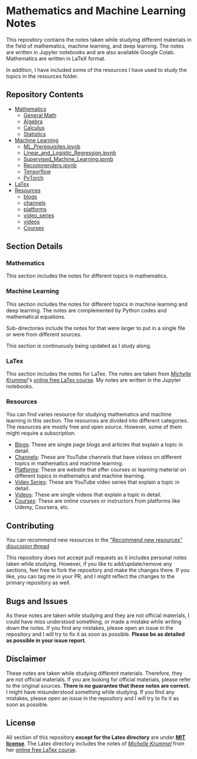 # Mathematics and Machine Learning Notes

This repository contains the notes taken while studying different materials in the field of mathematics, machine learning, and deep learning. The notes are written in Jupyter notebooks and are also available Google Colab. Mathematics are written in LaTeX format.

In addition, I have included some of the resources I have used to study the topics in the resources folder.

## Repository Contents
* [Mathematics](./Math/)
    * [General Math](./Math/Math.ipynb)
    * [Algebra](./Math/Algebra.ipynb)
    * [Calculus](./Math/Calculus.ipynb)
    * [Statistics](./Math/Statistics.ipynb)
* [Machine Learning](./MachineLearning/)
    * [ML_Prerequisites.ipynb](./MachineLearning/ML_Prerequisites.ipynb)
    * [Linear_and_Logistic_Regression.ipynb](./MachineLearning/Linear_and_Logistic_Regression.ipynb)
    * [Supervised_Machine_Learning.ipynb](./MachineLearning/Supervised_Machine_Learning.ipynb)
    * [Recommenders.ipynb](./MachineLearning/Recommenders.ipynb)
    * [Tensorflow](./MachineLearning/Tensorflow)
    * [PyTorch](./MachineLearning/PyTorch)
* [LaTex](./LaTeX/)
* [Resources](./resources/)
    * [blogs](./resources/blogs.md)
    * [channels](./resources/channels.md)
    * [platforms](./resources/platforms.md)
    * [video_series](./resources/video_series.md)
    * [videos](./resources/videos.md)
    * [Courses](./resources/courses.md)


## Section Details

### Mathematics

This section includes the notes for different topics in mathematics.

### Machine Learning

This section includes the notes for different topics in machine learning and deep learning. The notes are complemented by Python codes and mathematical equations.

Sub-directories include the notes for that were larger to put in a single file or were from different sources.

This section is continuously being updated as I study along.

### LaTex

This section includes the notes for LaTex. The notes are taken from *[Michelle Krummel](https://www.youtube.com/michellekrummel)*'s [online free LaTex course](https://youtu.be/ydOTMQC7np0). My notes are written in the Jupyter notebooks.

### Resources

You can find varies resource for studying mathematics and machine learning in this section. The resources are divided into different categories. The resources are mostly free and open source. However, some of them might require a subscription.

* [Blogs](./resources/blogs.md): These are single page blogs and articles that explain a topic in detail.
* [Channels](./resources/channels.md): These are YouTube channels that have videos on different topics in mathematics and machine learning.
* [Platforms](./resources/platforms.md): These are website that offer courses or learning material on different topics in mathematics and machine learning.
* [Video Series](./resources/video_series.md): These are YouTube video series that explain a topic in detail.
* [Videos](./resources/videos.md): These are single videos that explain a topic in detail.
* [Courses](./resources/courses.md): These are online courses or instructors from platforms like Udemy, Coursera, etc.

## Contributing

You can recommend new resources in the ["Recommend new resources" disucssion thread](https://github.com/cyrus2281/notes/discussions/4)

This repository does not accept pull requests as it includes personal notes taken while studying. However, if you like to add/update/remove any sections, feel free to fork the repository and make the changes there. If you like, you can tag me in your PR, and I might reflect the changes to the primary repository as well.

## Bugs and Issues

As these notes are taken while studying and they are not official materials, I could have miss understood something, or made a mistake while writing down the notes. If you find any mistakes, please open an issue in the repository and I will try to fix it as soon as possible. **Please be as detailed as possible in your issue report.**

## Disclaimer

These notes are taken while studying different materials. Therefore, they are not official materials. If you are looking for official materials, please refer to the original sources.
**There is no guarantee that these notes are correct.** I might have misunderstood something while studying. If you find any mistakes, please open an issue in the repository and I will try to fix it as soon as possible.

## License

All section of this repository **except for the Latex directory** are under **[MIT license](./LICENSE)**. The Latex directory includes the notes of *[Michelle Krummel](https://www.youtube.com/michellekrummel)* from her [online free LaTex course](https://youtu.be/ydOTMQC7np0). 